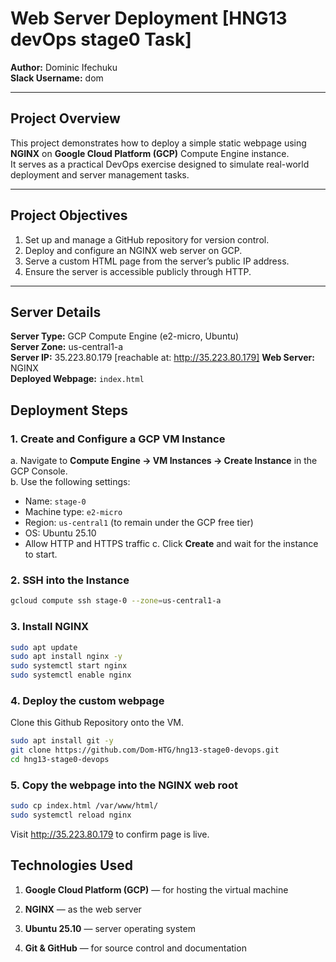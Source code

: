 # Web Server Deployment [HNG13 devOps stage0 Task]

**Author:** Dominic Ifechuku  
**Slack Username:** dom  

---

## Project Overview

This project demonstrates how to deploy a simple static webpage using **NGINX** on **Google Cloud Platform (GCP)** Compute Engine instance.  
It serves as a practical DevOps exercise designed to simulate real-world deployment and server management tasks.  

---

## Project Objectives

1. Set up and manage a GitHub repository for version control.  
2. Deploy and configure an NGINX web server on GCP.  
3. Serve a custom HTML page from the server’s public IP address.  
4. Ensure the server is accessible publicly through HTTP.

---

## Server Details

**Server Type:** GCP Compute Engine (e2-micro, Ubuntu)  
**Server Zone:** us-central1-a  
**Server IP:** 35.223.80.179 [reachable at: http://35.223.80.179]
**Web Server:** NGINX  
**Deployed Webpage:** `index.html`

## Deployment Steps

### 1. Create and Configure a GCP VM Instance

a. Navigate to **Compute Engine → VM Instances → Create Instance** in the GCP Console.  
b. Use the following settings:
   - Name: `stage-0`
   - Machine type: `e2-micro`
   - Region: `us-central1` (to remain under the GCP free tier)
   - OS: Ubuntu 25.10
   - Allow HTTP and HTTPS traffic
c. Click **Create** and wait for the instance to start.

### 2. SSH into the Instance

```bash
gcloud compute ssh stage-0 --zone=us-central1-a
```
### 3. Install NGINX

```bash
sudo apt update
sudo apt install nginx -y
sudo systemctl start nginx
sudo systemctl enable nginx
```
### 4. Deploy the custom webpage
Clone this Github Repository onto the VM.
```bash
sudo apt install git -y
git clone https://github.com/Dom-HTG/hng13-stage0-devops.git
cd hng13-stage0-devops
```
### 5. Copy the webpage into the NGINX web root
```bash
sudo cp index.html /var/www/html/
sudo systemctl reload nginx
```
Visit http://35.223.80.179  to confirm page is live.

## Technologies Used

1. **Google Cloud Platform (GCP)** — for hosting the virtual machine

2. **NGINX** — as the web server

3. **Ubuntu 25.10** — server operating system

4. **Git & GitHub** — for source control and documentation
